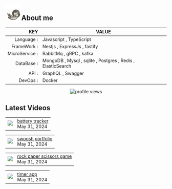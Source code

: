 <p align="left">
    <h2><img width="50px" height="50px" src="./img/astronautCat.gif" alt="cat">About me</h2>
</p>



| KEY           |                                            VALUE            |
|--------------:|-------------------------------------------------------------|
| Language                  :| Javascript , TypeScript                                     |
| FrameWork                 : | Nestjs , ExpressJs , fastify                                |
| MicroService  :| RabbitMq , gRPC    , kafka                                         |
| DataBase   :   | MongoDB , Mysql , sqlite , Postgres , Redis , ElasticSearch |
| API         :  | GraphQL , Swagger            |
| DevOps       : | Docker                                                      |

<p align="center"><img src="https://komarev.com/ghpvc/?username=Silent-Watcher&amp;color=4A62C2" alt="profile views"></p>

## Latest Videos 
<!-- BLOG-POST-LIST:START --><table><tr><td><a href="https://www.youtube.com/watch?v=U9mAME6us8Y"><img width="140px" src="http://img.youtube.com/vi/U9mAME6us8Y/maxresdefault.jpg"></a></td>
<td><a href="https://www.youtube.com/watch?v=U9mAME6us8Y">battery tracker</a><br/>May 31, 2024</td></tr></table>
<table><tr><td><a href="https://www.youtube.com/watch?v=wdtD6YmLUVw"><img width="140px" src="http://img.youtube.com/vi/wdtD6YmLUVw/maxresdefault.jpg"></a></td>
<td><a href="https://www.youtube.com/watch?v=wdtD6YmLUVw">swoosh portfolio</a><br/>May 31, 2024</td></tr></table>
<table><tr><td><a href="https://www.youtube.com/watch?v=dWFU6al_RYo"><img width="140px" src="http://img.youtube.com/vi/dWFU6al_RYo/maxresdefault.jpg"></a></td>
<td><a href="https://www.youtube.com/watch?v=dWFU6al_RYo">rock paper scissors game</a><br/>May 31, 2024</td></tr></table>
<table><tr><td><a href="https://www.youtube.com/watch?v=q1B4Qo28qYU"><img width="140px" src="http://img.youtube.com/vi/q1B4Qo28qYU/maxresdefault.jpg"></a></td>
<td><a href="https://www.youtube.com/watch?v=q1B4Qo28qYU">timer app</a><br/>May 31, 2024</td></tr></table>
<!-- BLOG-POST-LIST:END -->
